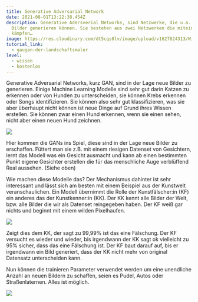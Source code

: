 ```yaml
---
title: Generative Adversarial Network
date: 2021-08-01T13:22:38.454Z
description: Generative Adersverial Networks, sind Netzwerke, die u.a. »neue«
  Bilder generieren können. Sie bestehen aus zwei Netzwerken die miteinander
  kämpfen…
image: https://res.cloudinary.com/dt5cqs0lv/image/upload/v1627824313/Wissen/GAN.png
tutorial_link:
  - gaugan-der-landschaftsmaler
level:
  - wissen
  - kostenlos
---
```

Generative Adversarial Networks, kurz GAN, sind in der Lage neue Bilder zu generieren. Einige Machine Learning Modelle sind sehr gut darin Katzen zu erkennen oder von Hunden zu unterscheiden, sie können Krebs erkennen oder Songs identifizieren. Sie können also sehr gut klassifizieren, was sie aber überhaupt nicht können ist neue Dinge auf Grund ihres Wissen erstellen. Sie können zwar einen Hund erkennen, wenn sie einen sehen, nicht aber einen neuen Hund zeichnen. 

![](https://thispersondoesnotexist.com/image)

Hier kommen die GANs ins Spiel, diese sind in der Lage neue Bilder zu erschaffen. Füttert man sie z.B. mit einem riesigen Datenset von Gesichtern, lernt das Modell was ein Gesicht ausmacht und kann ab einen bestimmten Punkt eigene Gesichter erstellen die für das menschliche Auge verblüffend Real aussehen. (Siehe oben)

Wie machen diese Modelle das? Der Mechanismus dahinter ist sehr interessant und lässt sich am besten mit einem Beispiel aus der Kunstwelt veranschaulichen. Ein Modell übernimmt die Rolle der Kunstfälscher:in (KF) ein anderes das der Kunstkenner:in (KK). Der KK kennt alle Bilder der Welt, bzw. alle Bilder die wir als Datenset reingegeben haben. Der KF weiß gar nichts und beginnt mit einem wilden Pixelhaufen. 

![](https://res.cloudinary.com/dt5cqs0lv/image/upload/v1644320917/Wissen/fakes000000_2_auz1f6.png)

Zeigt dies dem KK, der sagt zu 99,99% ist das eine Fälschung. Der KF versucht es wieder und wieder, bis irgendwann der KK sagt ok vielleicht zu 95% sicher, dass das eine Fälschung ist. Der KF baut darauf auf, bis er irgendwann ein Bild generiert, dass der KK nicht mehr von original Datensatz unterscheiden kann. 

Nun können die trainieren Parameter verwendet werden um eine unendliche Anzahl an neuen Bildern zu schaffen, seien es Pudel, Autos oder Straßenlaternen. Alles ist möglich. 

![](https://res.cloudinary.com/dt5cqs0lv/image/upload/v1644321145/Wissen/real_1_evnokf.png)